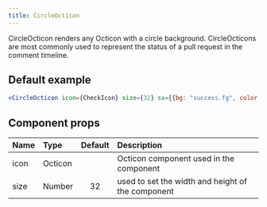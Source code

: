```yaml
---
title: CircleOcticon
---
```


CircleOcticon renders any Octicon with a circle background. CircleOcticons are most commonly used to represent the status of a pull request in the comment timeline.

## Default example

```jsx live
<CircleOcticon icon={CheckIcon} size={32} sx={{bg: "success.fg", color: "fg.onEmphasis"}} />
```

## Component props

| Name | Type    | Default | Description                                       |
| :--- | :------ | :-----: | :------------------------------------------------ |
| icon | Octicon |         | Octicon component used in the component           |
| size | Number  |   32    | used to set the width and height of the component |
